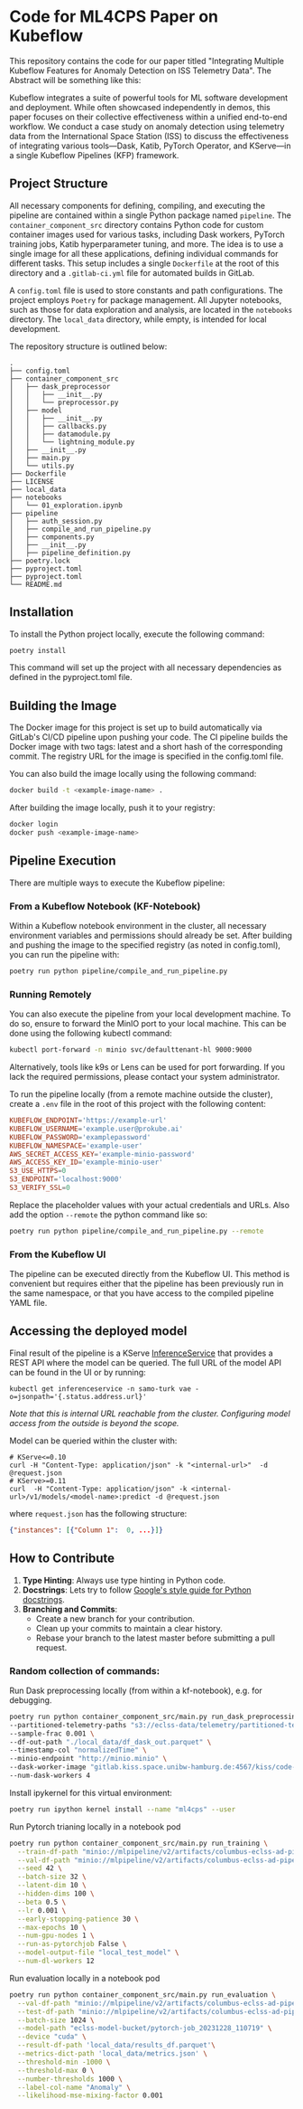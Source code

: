 # Code for ML4CPS Paper on Kubeflow

This repository contains the code for our paper titled "Integrating Multiple Kubeflow Features for Anomaly Detection on ISS Telemetry Data".
The Abstract will be something like this:

Kubeflow integrates a suite of powerful tools for ML software development and deployment.
While often showcased independently in demos, this paper focuses on their collective effectiveness within a unified end-to-end workflow.
We conduct a case study on anomaly detection using telemetry data from the International Space Station (ISS) to discuss the effectiveness of integrating various tools—Dask, Katib, PyTorch Operator, and KServe—in a single Kubeflow Pipelines (KFP) framework.

## Project Structure

All necessary components for defining, compiling, and executing the pipeline are contained within a single Python package named `pipeline`.
The `container_component_src` directory contains Python code for custom container images used for various tasks, including Dask workers, PyTorch training jobs, Katib hyperparameter tuning, and more.
The idea is to use a single image for all these applications, defining individual commands for different tasks.
This setup includes a single `Dockerfile` at the root of this directory and a `.gitlab-ci.yml` file for automated builds in GitLab.

A `config.toml` file is used to store constants and path configurations.
The project employs `Poetry` for package management.
All Jupyter notebooks, such as those for data exploration and analysis, are located in the `notebooks` directory.
The `local_data` directory, while empty, is intended for local development.

The repository structure is outlined below:

```text
.
├── config.toml
├── container_component_src
│   ├── dask_preprocessor
│   │   ├── __init__.py
│   │   └── preprocessor.py
│   ├── model
│   │   ├── __init__.py
│   │   ├── callbacks.py
│   │   ├── datamodule.py
│   │   └── lightning_module.py
│   ├── __init__.py
│   ├── main.py
│   └── utils.py
├── Dockerfile
├── LICENSE
├── local_data
├── notebooks
│   └── 01_exploration.ipynb
├── pipeline
│   ├── auth_session.py
│   ├── compile_and_run_pipeline.py
│   ├── components.py
│   ├── __init__.py
│   ├── pipeline_definition.py
├── poetry.lock
├── pyproject.toml
├── pyproject.toml
└── README.md
```

## Installation

To install the Python project locally, execute the following command:

```sh
poetry install
```

This command will set up the project with all necessary dependencies as defined in the pyproject.toml file.

## Building the Image

The Docker image for this project is set up to build automatically via GitLab's CI/CD pipeline upon pushing your code.
The CI pipeline builds the Docker image with two tags: latest and a short hash of the corresponding commit.
The registry URL for the image is specified in the config.toml file.

You can also build the image locally using the following command:

```sh
docker build -t <example-image-name> .
```

After building the image locally, push it to your registry:

```sh
docker login
docker push <example-image-name>
```

## Pipeline Execution

There are multiple ways to execute the Kubeflow pipeline:

### From a Kubeflow Notebook (KF-Notebook)

Within a Kubeflow notebook environment in the cluster, all necessary environment variables and permissions should already be set. After building and pushing the image to the specified registry (as noted in config.toml), you can run the pipeline with:

```sh
poetry run python pipeline/compile_and_run_pipeline.py
```

### Running Remotely

You can also execute the pipeline from your local development machine.
To do so, ensure to forward the MinIO port to your local machine.
This can be done using the following kubectl command:

```sh
kubectl port-forward -n minio svc/defaulttenant-hl 9000:9000
```

Alternatively, tools like k9s or Lens can be used for port forwarding.
If you lack the required permissions, please contact your system administrator.

To run the pipeline locally (from a remote machine outside the cluster), create a `.env` file in the root of this project with the following content:

```toml
KUBEFLOW_ENDPOINT='https://example-url'
KUBEFLOW_USERNAME='example.user@prokube.ai'
KUBEFLOW_PASSWORD='examplepassword'
KUBEFLOW_NAMESPACE='example-user'
AWS_SECRET_ACCESS_KEY='example-minio-password'
AWS_ACCESS_KEY_ID='example-minio-user'
S3_USE_HTTPS=0
S3_ENDPOINT='localhost:9000'
S3_VERIFY_SSL=0
```

Replace the placeholder values with your actual credentials and URLs.
Also add the option `--remote` the python command like so:

```bash
poetry run python pipeline/compile_and_run_pipeline.py --remote
```

### From the Kubeflow UI

The pipeline can be executed directly from the Kubeflow UI.
This method is convenient but requires either that the pipeline has been previously run in the same namespace, or that you have access to the compiled pipeline YAML file.

## Accessing the deployed model

Final result of the pipeline is a KServe [InferenceService](https://kserve.github.io/website/0.11/get_started/first_isvc/)
that provides a REST API where the model can be queried. The full URL of the model API can be found in the UI or by running:
```shell
kubectl get inferenceservice -n samo-turk vae -o=jsonpath='{.status.address.url}'
```
*Note that this is internal URL reachable from the cluster. Configuring model access from the outside is beyond the 
scope.*  

Model can be queried within the cluster with:
```shell
# KServe<=0.10
curl -H "Content-Type: application/json" -k "<internal-url>"  -d @request.json
# KServe>=0.11
curl  -H "Content-Type: application/json" -k <internal-url>/v1/models/<model-name>:predict -d @request.json
```
where `request.json` has the following structure:
```json
{"instances": [{"Column 1":  0, ...}]}
```


## How to Contribute

1. **Type Hinting**: Always use type hinting in Python code.
2. **Docstrings**: Lets try to follow [Google's style guide for Python docstrings](https://google.github.io/styleguide/pyguide.html).
3. **Branching and Commits**:
   - Create a new branch for your contribution.
   - Clean up your commits to maintain a clear history.
   - Rebase your branch to the latest master before submitting a pull request.

### Random collection of commands:

Run Dask preprocessing locally (from within a kf-notebook), e.g. for debugging.

```bash
poetry run python container_component_src/main.py run_dask_preprocessing \
--partitioned-telemetry-paths "s3://eclss-data/telemetry/partitioned-telemetry/*/*" \
--sample-frac 0.001 \
--df-out-path "./local_data/df_dask_out.parquet" \
--timestamp-col "normalizedTime" \
--minio-endpoint "http://minio.minio" \
--dask-worker-image "gitlab.kiss.space.unibw-hamburg.de:4567/kiss/code-ml4cps-paper/columbus-ad:commit-c2f04ede" \
--num-dask-workers 4
```

Install ipykernel for this virtual environment:

```sh
poetry run ipython kernel install --name "ml4cps" --user
```

Run Pytorch trianing locally in a notebook pod
```sh
poetry run python container_component_src/main.py run_training \
  --train-df-path "minio://mlpipeline/v2/artifacts/columbus-eclss-ad-pipeline/cbce7a80-12a3-4b6b-a8cf-d72110f754ac/scale-dataframes/train_df_scaled" \
  --val-df-path "minio://mlpipeline/v2/artifacts/columbus-eclss-ad-pipeline/cbce7a80-12a3-4b6b-a8cf-d72110f754ac/scale-dataframes/val_df_scaled" \
  --seed 42 \
  --batch-size 32 \
  --latent-dim 10 \
  --hidden-dims 100 \
  --beta 0.5 \
  --lr 0.001 \
  --early-stopping-patience 30 \
  --max-epochs 10 \
  --num-gpu-nodes 1 \
  --run-as-pytorchjob False \
  --model-output-file "local_test_model" \
  --num-dl-workers 12
```

Run evaluation locally in a notebook pod
```sh
poetry run python container_component_src/main.py run_evaluation \
  --val-df-path "minio://mlpipeline/v2/artifacts/columbus-eclss-ad-pipeline/af29dcf9-e43e-4e95-951a-83120beb60dc/scale-dataframes/val_df_scaled" \
  --test-df-path "minio://mlpipeline/v2/artifacts/columbus-eclss-ad-pipeline/af29dcf9-e43e-4e95-951a-83120beb60dc/scale-dataframes/test_df_scaled" \
  --batch-size 1024 \
  --model-path "eclss-model-bucket/pytorch-job_20231228_110719" \
  --device "cuda" \
  --result-df-path 'local_data/results_df.parquet'\
  --metrics-dict-path 'local_data/metrics.json' \
  --threshold-min -1000 \
  --threshold-max 0 \
  --number-thresholds 1000 \
  --label-col-name "Anomaly" \
  --likelihood-mse-mixing-factor 0.001
```

